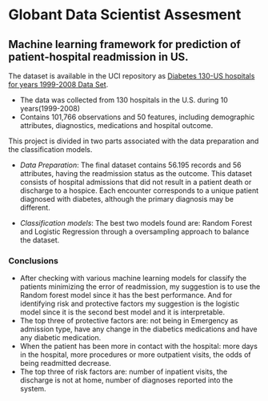 # Globant Data Scientist Assesment

## Machine learning framework for prediction of patient-hospital readmission in US.

The dataset is available in the UCI repository as [Diabetes 130-US hospitals for years 1999-2008 Data Set](https://archive.ics.uci.edu/ml/datasets/Diabetes+130-US+hospitals+for+years+1999-2008#). 

- The data was collected from 130 hospitals in the U.S. during 10 years(1999-2008)
- Contains 101,766 observations and 50 features, including demographic attributes, diagnostics, medications and hospital outcome.

This project is divided in two parts associated with the data preparation and the classification models. 
- *Data Preparation*:
The final dataset contains 56.195 records and 56 attributes, having the readmission status as the outcome. This dataset consists of hospital admissions that did not result in a patient death or discharge to a hospice. Each encounter corresponds to a unique patient diagnosed with diabetes, although the primary diagnosis may be different.

- *Classification models*:
The best two models found are: Random Forest and Logistic Regression through a oversampling approach to balance the dataset.

### Conclusions
-  After checking with various machine learning models for classify the patients minimizing the error of readmission, my suggestion is to use the Random forest model since it has the best performance. And for identifying risk and protective factors my suggestion is the logistic model since it is the second best model and it is interpretable.
- The top three of protective factors are: not being in Emergency as admission type, have any change in the diabetics medications and  have any diabetic medication.
- When the patient has been more in contact with the hospital: more days in the hospital, more procedures or more outpatient visits, the odds of being readmitted decrease.
- The top three of risk factors are: number of inpatient visits, the discharge is not at home,  number of diagnoses reported into the system.
